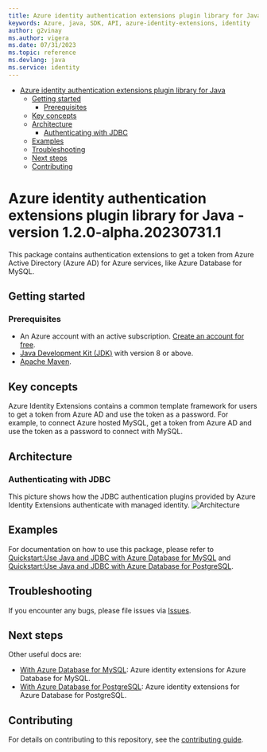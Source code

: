 ```yaml
---
title: Azure identity authentication extensions plugin library for Java
keywords: Azure, java, SDK, API, azure-identity-extensions, identity
author: g2vinay
ms.author: vigera
ms.date: 07/31/2023
ms.topic: reference
ms.devlang: java
ms.service: identity
---
```

- [Azure identity authentication extensions plugin library for Java](#azure-identity-authentication-extensions-plugin-library-for-java)
  - [Getting started](#getting-started)
    - [Prerequisites](#prerequisites)
  - [Key concepts](#key-concepts)
  - [Architecture](#architecture)
    - [Authenticating with JDBC](#authenticating-with-jdbc)
  - [Examples](#examples)
  - [Troubleshooting](#troubleshooting)
  - [Next steps](#next-steps)
  - [Contributing](#contributing)
    
# Azure identity authentication extensions plugin library for Java - version 1.2.0-alpha.20230731.1 


This package contains authentication extensions to get a token from Azure Active Directory (Azure AD) for Azure services, like Azure Database for MySQL.

## Getting started

### Prerequisites

- An Azure account with an active subscription. [Create an account for free](https://azure.microsoft.com/free/).
- [Java Development Kit (JDK)][jdk] with version 8 or above.
- [Apache Maven](https://maven.apache.org/download.cgi).

## Key concepts

Azure Identity Extensions contains a common template framework for users to get a token from Azure AD and
use the token as a password. For example, to connect Azure hosted MySQL, get a token from Azure AD and use the
token as a password to connect with MySQL.

## Architecture

### Authenticating with JDBC

This picture shows how the JDBC authentication plugins provided by Azure Identity Extensions authenticate with managed identity.
![Architecture](img/passwordless-connections-from-java-apps-to-data-services.jpg)

## Examples
For documentation on how to use this package, please refer to [Quickstart:Use Java and JDBC with Azure Database for MySQL](https://aka.ms/passwordless/quickstart/mysql) and [Quickstart:Use Java and JDBC with Azure Database for PostgreSQL](https://aka.ms/passwordless/quickstart/postgresql).


## Troubleshooting
If you encounter any bugs, please file issues via [Issues](https://github.com/Azure/azure-sdk-for-java/issues).

## Next steps
Other useful docs are:
* [With Azure Database for MySQL][azure-identity-extensions-jdbc-mysql]:  Azure identity extensions for Azure Database for MySQL.
* [With Azure Database for PostgreSQL][azure-identity-extensions-jdbc-postgresql]:  Azure identity extensions for Azure Database for PostgreSQL.


## Contributing

For details on contributing to this repository, see the [contributing guide](https://github.com/Azure/azure-sdk-for-java/blob/main/CONTRIBUTING.md).

<!-- LINKS -->
[jdk]: /java/azure/jdk/
[azure-identity-extensions-jdbc-mysql]: https://github.com/Azure/azure-sdk-for-java/tree/main/sdk/identity/azure-identity-extensions/Azure-Database-for-MySQL-README.md
[azure-identity-extensions-jdbc-postgresql]: https://github.com/Azure/azure-sdk-for-java/tree/main/sdk/identity/azure-identity-extensions/Azure-Database-for-PostgreSQL-README.md

